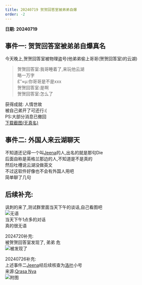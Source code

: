 ```yaml
---
title: 20240719 贺贺回答室被弟弟自爆
order: -2
---
```


**日期: 20240719**  

## 事件一: 贺贺回答室被弟弟自爆真名  

今天晚上,贺贺回答室被物理盗号(他弟弟偷上哥哥(贺贺回答室)的云湖)  

> 贺贺回答室:我哥睡着了,来玩他云湖  
> 略一万字  
> £″≈μ:你哥哥是不是xxx  
> 贺贺回答室:是啊  
> 贺贺回答室:怎么了  

获得成就: 人情世故  
被自己弟开了可还行:(  
PS:大部分消息已撤回  
[下载截图(无真名)](https://img.yyyyt.top/yh/events/yh_events_20240719.zip)  

## 事件二: 外国人来云湖聊天  

不知道还记得一个叫[Jeena](https://www.yhchat.com/user/homepage/1002011)的人,出名的就是那句Die  
后面自称是英格兰那边的人,不知道是不是真的  
然后吐槽说云湖没做英文  
不过这软件好像也不会有外国人用吧  
简单聊了几句  

## 后续补充:  
讽刺的来了,测试群里面当天下午的谈话,自己看图吧  
![无语](https://img.yyyyt.top/vuepress/blog/yh/events/20240719/Screenshot_2024-07-19-22-31-03-967_com.yhchat.app.jpg)  
当天下午1点多的对话  
真的很无语  

2024720补充:  
被贺贺回答室发现了, 弟弟 危  
![被发现了](https://img.yyyyt.top/vuepress/blog/yh/events/20240719/Screenshot_2024-07-20-12-01-25-871_com.yhchat.app.jpg)  

20240726补充:  
上述事件二[Jeena](https://www.yhchat.com/user/homepage/1002011)经后续核查为[洛叶](https://www.yhchat.com/user/homepage/6528966)小号  
来源:[Qrasa Nya](https://www.yhchat.com/user/homepage/4989233)  
![附图](https://img.yyyyt.top/vuepress/blog/yh/events/20240719/Screenshot_2024-07-26-14-30-01-110_com.yhchat.app.jpg)  